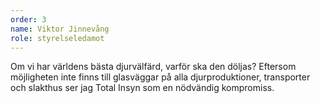 ```yaml
---
order: 3
name: Viktor Jinnevång
role: styrelseledamot
---
```

Om vi har världens bästa djurvälfärd, varför ska den döljas? Eftersom möjligheten inte finns till glasväggar på alla djurproduktioner, transporter och slakthus ser jag Total Insyn som en nödvändig kompromiss. 
